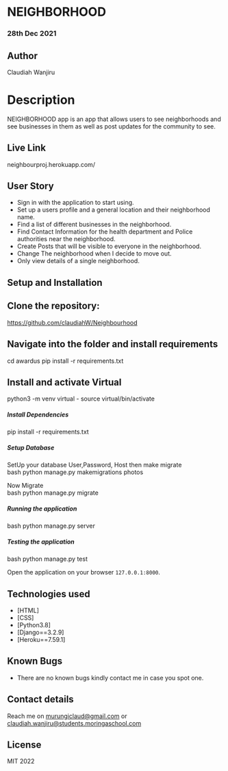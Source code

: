 # NEIGHBORHOOD

### 28th Dec 2021

## Author  
  
Claudiah Wanjiru
  
# Description  
NEIGHBORHOOD app is an app that allows users to see neighborhoods and see businesses in them as well as post updates for the community to see.
  
##  Live Link  

neighbourproj.herokuapp.com/


 
## User Story  
  
* Sign in with the application to start using.
* Set up a users profile and a general location and their neighborhood name.
* Find a list of different businesses in the neighborhood.
* Find Contact Information for the health department and Police authorities near the neighborhood.
* Create Posts that will be visible to everyone in the neighborhood.
* Change The neighborhood when I decide to move out.
* Only view details of a single neighborhood.

  
## Setup and Installation  

## Clone the repository:  
 
 https://github.com/claudiahW/Neighbourhood

## Navigate into the folder and install requirements 

 cd awardus pip install -r requirements.txt 

## Install and activate Virtual 

python3 -m venv virtual - source virtual/bin/activate  

##### Install Dependencies  
 
 pip install -r requirements.txt
 
 ##### Setup Database  
  SetUp your database User,Password, Host then make migrate  
 bash 
python manage.py makemigrations photos
  
 Now Migrate  
 bash 
 python manage.py migrate 

##### Running the application  
 bash 
 python manage.py server 

##### Testing the application  
 bash 
 python manage.py test 

Open the application on your browser `127.0.0.1:8000`.  
  
  
## Technologies used  
  
* [HTML]
* [CSS]
* [Python3.8]
* [Django==3.2.9] 
* [Heroku==7.59.1]
  
  
## Known Bugs  
* There are no known bugs kindly contact me in case you spot one.

## Contact details
Reach me on murungiclaud@gmail.com or
claudiah.wanjiru@students.moringaschool.com


## License

MIT 2022 